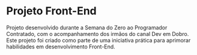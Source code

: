 # Projeto Front-End
 Projeto desenvolvido durante a Semana do Zero ao Programador Contratado, com o acompanhamento dos irmãos do canal Dev em Dobro. Este projeto foi criado como parte de uma iniciativa prática para aprimorar habilidades em desenvolvimento Front-End. 
